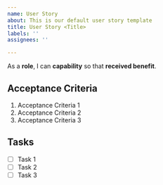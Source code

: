 ```yaml
---
name: User Story
about: This is our default user story template
title: User Story <Title>
labels: ''
assignees: ''

---
```


As a **role**, I can **capability** so that **received benefit**.

## Acceptance Criteria

1. Acceptance Criteria 1
2. Acceptance Criteria 2
3. Acceptance Criteria 3

## Tasks

- [ ] Task 1
- [ ] Task 2
- [ ] Task 3
